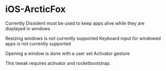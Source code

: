 # iOS-ArcticFox

Currently Dissident must be used to keep apps alive while they are displayed in windows

Resizing windows is not currently supported
Keyboard input for windowed apps is not currently supported

Opening a window is done with a user set Activator gesture

This tweak requires activator and rocketbootstrap.

